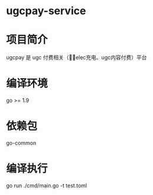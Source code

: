 # ugcpay-service

# 项目简介
ugcpay 是 ugc 付费相关（elec充电、ugc内容付费）平台

# 编译环境
go >= 1.9

# 依赖包
go-common

# 编译执行
go run ./cmd/main.go -t test.toml
